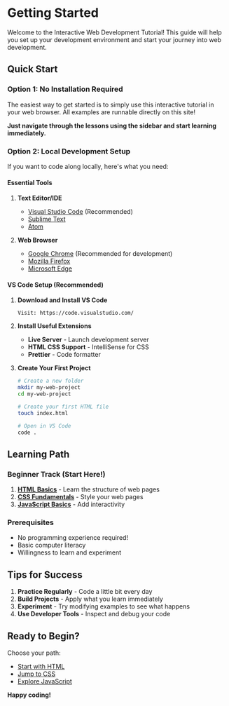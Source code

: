 # Getting Started

Welcome to the Interactive Web Development Tutorial! This guide will help you set up your development environment and start your journey into web development.

## Quick Start

### Option 1: No Installation Required
The easiest way to get started is to simply use this interactive tutorial in your web browser. All examples are runnable directly on this site!

**Just navigate through the lessons using the sidebar and start learning immediately.**

### Option 2: Local Development Setup

If you want to code along locally, here's what you need:

#### Essential Tools

1. **Text Editor/IDE**
   - [Visual Studio Code](https://code.visualstudio.com/) (Recommended)
   - [Sublime Text](https://www.sublimetext.com/)
   - [Atom](https://atom.io/)

2. **Web Browser**
   - [Google Chrome](https://www.google.com/chrome/) (Recommended for development)
   - [Mozilla Firefox](https://www.mozilla.org/firefox/)
   - [Microsoft Edge](https://www.microsoft.com/edge)

#### VS Code Setup (Recommended)

1. **Download and Install VS Code**
   ```
   Visit: https://code.visualstudio.com/
   ```

2. **Install Useful Extensions**
   - **Live Server** - Launch development server
   - **HTML CSS Support** - IntelliSense for CSS
   - **Prettier** - Code formatter

3. **Create Your First Project**
   ```bash
   # Create a new folder
   mkdir my-web-project
   cd my-web-project
   
   # Create your first HTML file
   touch index.html
   
   # Open in VS Code
   code .
   ```

## Learning Path

### Beginner Track (Start Here!)

1. **[HTML Basics](lessons/html.md)** - Learn the structure of web pages
2. **[CSS Fundamentals](lessons/css.md)** - Style your web pages  
3. **[JavaScript Basics](lessons/js.md)** - Add interactivity

### Prerequisites

- No programming experience required!
- Basic computer literacy
- Willingness to learn and experiment

## Tips for Success

1. **Practice Regularly** - Code a little bit every day
2. **Build Projects** - Apply what you learn immediately
3. **Experiment** - Try modifying examples to see what happens
4. **Use Developer Tools** - Inspect and debug your code

## Ready to Begin?

Choose your path:

- [Start with HTML](lessons/html.md)
- [Jump to CSS](lessons/css.md)  
- [Explore JavaScript](lessons/js.md)

**Happy coding!**
